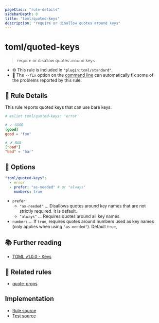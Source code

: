 ```yaml
---
pageClass: "rule-details"
sidebarDepth: 0
title: "toml/quoted-keys"
description: "require or disallow quotes around keys"
---
```

# toml/quoted-keys

> require or disallow quotes around keys

- :gear: This rule is included in `"plugin:toml/standard"`.
- :wrench: The `--fix` option on the [command line](https://eslint.org/docs/user-guide/command-line-interface#fixing-problems) can automatically fix some of the problems reported by this rule.

## :book: Rule Details

This rule reports quoted keys that can use bare keys.

<eslint-code-block fix>

<!-- eslint-skip -->

```toml
# eslint toml/quoted-keys: 'error'

# ✓ GOOD
[good]
good = "foo"

# ✗ BAD
["bad"]
"bad" = "bar"
```

</eslint-code-block>

## :wrench: Options

```yaml
"toml/quoted-keys":
  - error
  - prefer: "as-needed" # or "always"
    numbers: true
```

- `prefer`
  - `"as-needed"` ... Disallows quotes around key names that are not strictly required. It is default.
  - `"always"` ... Requires quotes around all key names.
- `numbers` ... If `true`, requires quotes around numbers used as key names (only applies when using `"as-needed"`). Default `true`,

## :books: Further reading

- [TOML v1.0.0 - Keys](https://toml.io/en/v1.0.0#keys)

## :couple: Related rules

- [quote-props]

[quote-props]: https://eslint.org/docs/rules/quote-props

## Implementation

- [Rule source](https://github.com/ota-meshi/eslint-plugin-toml/blob/main/src/rules/quoted-keys.ts)
- [Test source](https://github.com/ota-meshi/eslint-plugin-toml/blob/main/tests/src/rules/quoted-keys.js)
